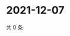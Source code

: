 # 2021-12-07

共 0 条

<!-- BEGIN WEIBO -->
<!-- 最后更新时间 Tue Dec 07 2021 02:08:46 GMT+0800 (China Standard Time) -->

<!-- END WEIBO -->
